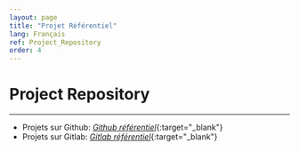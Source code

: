 ```yaml
---
layout: page
title: "Projet Référentiel"
lang: Français
ref: Project_Repository
order: 4
---
```

# Project Repository
---
* Projets sur Github: [*Github référentiel*](https://github.com/ModuledkQuy?tab=repositories/){:target="_blank"}
* Projets sur Gitlab: [*Gitlab référentiel*](https://gitlab.com/users/KhacQuy/projects/){:target="_blank"}